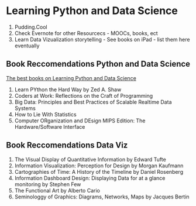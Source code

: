 # Learning Python and Data Science

1. Pudding.Cool
2. Check Evernote for other Resourcecs - MOOCs, books, ect
3. Learn Data Vizualization storytelling - See books on iPad - list them here eventually

## Book Reccomendations Python and Data Science

[The best books on Learning Python and Data Science](https://fivebooks.com/best-books/learning-python-and-data-science-vicki-boykis/)
1. Learn PYthon the Hard Way by Zed A. Shaw
2. Coders at Work: Reflections on the Craft of Programming
3. Big Data: Principles and Best Practices of Scalable Realtime Data Systems
4. How to Lie With Statistics
5. Computer ORganization and DEsign MIPS Edition: The Hardware/Software Interface

## Book Reccomendations Data Viz
1. The Visual Display of Quantitative Information by Edward Tufte
2. Information Visualization: Perception for Design by Morgan Kaufmann
3. Cartographies of Time: A History of the Timeline by Daniel Rosenberg
4. Information Dashboard Design: Displaying Data for at a glance monitoring by Stephen Few
5. The Functional Art by Alberto Cario
6. Seminologgy of Graphics: Diagrams, Networks, Maps by Jacques Bertin
